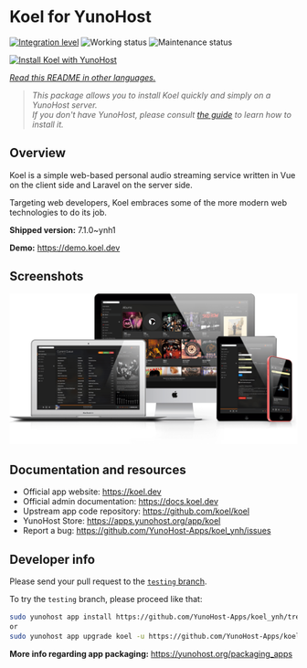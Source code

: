 <!--
N.B.: This README was automatically generated by <https://github.com/YunoHost/apps/tree/master/tools/readme_generator>
It shall NOT be edited by hand.
-->

# Koel for YunoHost

[![Integration level](https://dash.yunohost.org/integration/koel.svg)](https://ci-apps.yunohost.org/ci/apps/koel/) ![Working status](https://ci-apps.yunohost.org/ci/badges/koel.status.svg) ![Maintenance status](https://ci-apps.yunohost.org/ci/badges/koel.maintain.svg)

[![Install Koel with YunoHost](https://install-app.yunohost.org/install-with-yunohost.svg)](https://install-app.yunohost.org/?app=koel)

*[Read this README in other languages.](./ALL_README.md)*

> *This package allows you to install Koel quickly and simply on a YunoHost server.*  
> *If you don't have YunoHost, please consult [the guide](https://yunohost.org/install) to learn how to install it.*

## Overview

Koel is a simple web-based personal audio streaming service written in Vue on the client side and Laravel on the server side.

Targeting web developers, Koel embraces some of the more modern web technologies to do its job.


**Shipped version:** 7.1.0~ynh1

**Demo:** <https://demo.koel.dev>

## Screenshots

![Screenshot of Koel](./doc/screenshots/showcase.png)

## Documentation and resources

- Official app website: <https://koel.dev>
- Official admin documentation: <https://docs.koel.dev>
- Upstream app code repository: <https://github.com/koel/koel>
- YunoHost Store: <https://apps.yunohost.org/app/koel>
- Report a bug: <https://github.com/YunoHost-Apps/koel_ynh/issues>

## Developer info

Please send your pull request to the [`testing` branch](https://github.com/YunoHost-Apps/koel_ynh/tree/testing).

To try the `testing` branch, please proceed like that:

```bash
sudo yunohost app install https://github.com/YunoHost-Apps/koel_ynh/tree/testing --debug
or
sudo yunohost app upgrade koel -u https://github.com/YunoHost-Apps/koel_ynh/tree/testing --debug
```

**More info regarding app packaging:** <https://yunohost.org/packaging_apps>
